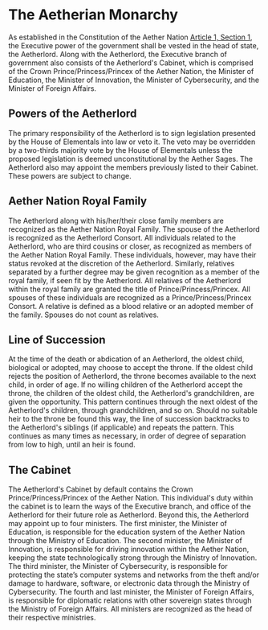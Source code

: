 # The Aetherian Monarchy
As established in the Constitution of the Aether Nation [Article 1, Section 1](https://github.com/AetherNation/constitution/blob/main/constitution.md), the Executive power of the government shall be vested in the head of state, the Aetherlord. Along with the Aetherlord, the Executive branch of government also consists of the Aetherlord's Cabinet, which is comprised of the Crown Prince/Princess/Princex of the Aether Nation, the Minister of Education, the Minister of Innovation, the Minister of Cybersecurity, and the Minister of Foreign Affairs.

## Powers of the Aetherlord
The primary responsibility of the Aetherlord is to sign legislation presented by the House of Elementals into law or veto it. The veto may be overridden by a two-thirds majority vote by the House of Elementals unless the proposed legislation is deemed unconstitutional by the Aether Sages. The Aetherlord also may appoint the members previously listed to their Cabinet. These powers are subject to change.

## Aether Nation Royal Family
The Aetherlord along with his/her/their close family members are recognized as the Aether Nation Royal Family. The spouse of the Aetherlord is recognized as the Aetherlord Consort. All individuals related to the Aetherlord, who are third cousins or closer, as recognized as members of the Aether Nation Royal Family. These individuals, however, may have their status revoked at the discretion of the Aetherlord. Similarly, relatives separated by a further degree may be given recognition as a member of the royal family, if seen fit by the Aetherlord. All relatives of the Aetherlord within the royal family are granted the title of Prince/Princess/Princex. All spouses of these individuals are recognized as a Prince/Princess/Princex Consort. A relative is defined as a blood relative or an adopted member of the family. Spouses do not count as relatives.

## Line of Succession
At the time of the death or abdication of an Aetherlord, the oldest child, biological or adopted, may choose to accept the throne. If the oldest child rejects the position of Aetherlord, the throne becomes available to the next child, in order of age. If no willing children of the Aetherlord accept the throne, the children of the oldest child, the Aetherlord's grandchildren, are given the opportunity. This pattern continues through the next oldest of the Aetherlord's children, through grandchildren, and so on. Should no suitable heir to the throne be found this way, the line of succession backtracks to the Aetherlord's siblings (if applicable) and repeats the pattern. This continues as many times as necessary, in order of degree of separation from low to high, until an heir is found.

## The Cabinet
The Aetherlord's Cabinet by default contains the Crown Prince/Princess/Princex of the Aether Nation. This individual's duty within the cabinet is to learn the ways of the Executive branch, and office of the Aetherlord for their future role as Aetherlord. Beyond this, the Aetherlord may appoint up to four ministers. The first minister, the Minister of Education, is responsible for the education system of the Aether Nation through the Ministry of Education. The second minister, the Minister of Innovation, is responsible for driving innovation within the Aether Nation, keeping the state technologically strong through the Ministry of Innovation. The third minister, the Minister of Cybersecurity, is responsible for protecting the state’s computer systems and networks from the theft and/or damage to hardware, software, or electronic data through the Ministry of Cybersecurity. The fourth and last minister, the Minister of Foreign Affairs, is responsible for diplomatic relations with other sovereign states through the Ministry of Foreign Affairs. All ministers are recognized as the head of their respective ministries.